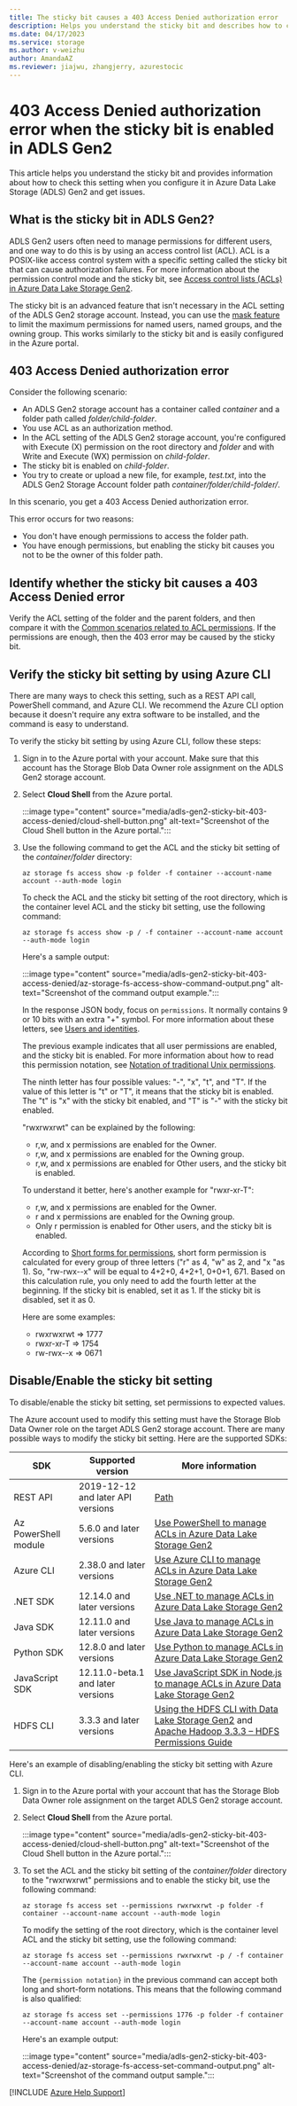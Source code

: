 ```yaml
---
title: The sticky bit causes a 403 Access Denied authorization error
description: Helps you understand the sticky bit and describes how to check this setting when you configure it in Azure Data Lake Storage (ADLS) Gen2 and get the 403 Access Denied authorization error.
ms.date: 04/17/2023
ms.service: storage
ms.author: v-weizhu
author: AmandaAZ
ms.reviewer: jiajwu, zhangjerry, azurestocic
---
```

# 403 Access Denied authorization error when the sticky bit is enabled in ADLS Gen2

This article helps you understand the sticky bit and provides information about how to check this setting when you configure it in Azure Data Lake Storage (ADLS) Gen2 and get issues.

## What is the sticky bit in ADLS Gen2?

ADLS Gen2 users often need to manage permissions for different users, and one way to do this is by using an access control list (ACL). ACL is a POSIX-like access control system with a specific setting called the sticky bit that can cause authorization failures. For more information about the permission control mode and the sticky bit, see [Access control lists (ACLs) in Azure Data Lake Storage Gen2](/azure/storage/blobs/data-lake-storage-access-control).

The sticky bit is an advanced feature that isn't necessary in the ACL setting of the ADLS Gen2 storage account. Instead, you can use the [mask feature](/azure/storage/blobs/data-lake-storage-access-control#the-mask) to limit the maximum permissions for named users, named groups, and the owning group. This works similarly to the sticky bit and is easily configured in the Azure portal.

## 403 Access Denied authorization error

Consider the following scenario:

- An ADLS Gen2 storage account has a container called *container* and a folder path called *folder/child-folder*.
- You use ACL as an authorization method.
- In the ACL setting of the ADLS Gen2 storage account, you're configured with Execute (X) permission on the root directory and *folder* and with Write and Execute (WX) permission on *child-folder*.
- The sticky bit is enabled on *child-folder*.
- You try to create or upload a new file, for example, *test.txt*, into the ADLS Gen2 Storage Account folder path *container/folder/child-folder/*.

In this scenario, you get a 403 Access Denied authorization error.

This error occurs for two reasons:

- You don't have enough permissions to access the folder path.
- You have enough permissions, but enabling the sticky bit causes you not to be the owner of this folder path.

## Identify whether the sticky bit causes a 403 Access Denied error

Verify the ACL setting of the folder and the parent folders, and then compare it with the [Common scenarios related to ACL permissions](/azure/storage/blobs/data-lake-storage-access-control#common-scenarios-related-to-acl-permissions). If the permissions are enough, then the 403 error may be caused by the sticky bit.

## Verify the sticky bit setting by using Azure CLI

There are many ways to check this setting, such as a REST API call, PowerShell command, and Azure CLI. We recommend the Azure CLI option because it doesn't require any extra software to be installed, and the command is easy to understand.

To verify the sticky bit setting by using Azure CLI, follow these steps:

1. Sign in to the Azure portal with your account. Make sure that this account has the Storage Blob Data Owner role assignment on the ADLS Gen2 storage account.
1. Select **Cloud Shell** from the Azure portal.

    :::image type="content" source="media/adls-gen2-sticky-bit-403-access-denied/cloud-shell-button.png" alt-text="Screenshot of the Cloud Shell button in the Azure portal.":::

1. Use the following command to get the ACL and the sticky bit setting of the *container/folder* directory:

    ```azurecli
    az storage fs access show -p folder -f container --account-name account --auth-mode login
    ```

    To check the ACL and the sticky bit setting of the root directory, which is the container level ACL and the sticky bit setting, use the following command:

    ```azurecli
    az storage fs access show -p / -f container --account-name account --auth-mode login
    ```

    Here's a sample output:

    :::image type="content" source="media/adls-gen2-sticky-bit-403-access-denied/az-storage-fs-access-show-command-output.png" alt-text="Screenshot of the command output example.":::

    In the response JSON body, focus on `permissions`. It normally contains 9 or 10 bits with an extra "+" symbol. For more information about these letters, see [Users and identities](/azure/storage/blobs/data-lake-storage-access-control#users-and-identities).

    The previous example indicates that all user permissions are enabled, and the sticky bit is enabled. For more information about how to read this permission notation, see [Notation of traditional Unix permissions]( https://en.wikipedia.org/wiki/File-system_permissions#Notation_of_traditional_Unix_permissions).

    The ninth letter has four possible values: "-", "x", "t", and "T". If the value of this letter is "t" or "T", it means that the sticky bit is enabled. The "t" is "x" with the sticky bit enabled, and "T" is "-" with the sticky bit enabled.

    "rwxrwxrwt" can be explained by the following:

    - r,w, and x permissions are enabled for the Owner.
    - r,w, and x permissions are enabled for the Owning group.
    - r,w, and x permissions are enabled for Other users, and the sticky bit is enabled.

    To understand it better, here's another example for "rwxr-xr-T":

    - r,w, and x permissions are enabled for the Owner.
    - r and x permissions are enabled for the Owning group.
    - Only r permission is enabled for Other users, and the sticky bit is enabled.

    According to [Short forms for permissions](/azure/storage/blobs/data-lake-storage-access-control#short-forms-for-permissions), short form permission is calculated for every group of three letters ("r" as 4, "w" as 2, and "x "as 1). So, "rw-rwx--x" will be equal to 4+2+0, 4+2+1, 0+0+1, 671. Based on this calculation rule, you only need to add the fourth letter at the beginning. If the sticky bit is enabled, set it as 1. If the sticky bit is disabled, set it as 0.

    Here are some examples:

    - rwxrwxrwt => 1777
    - rwxr-xr-T => 1754
    - rw-rwx--x => 0671

## Disable/Enable the sticky bit setting

To disable/enable the sticky bit setting, set permissions to expected values.

The Azure account used to modify this setting must have the Storage Blob Data Owner role on the target ADLS Gen2 storage account.
There are many possible ways to modify the sticky bit setting. Here are the supported SDKs:

|SDK| Supported version | More information|
|---|---|---|
| REST API| 2019-12-12 and later API versions|[Path](/rest/api/storageservices/datalakestoragegen2/path/update)|
| Az PowerShell module| 5.6.0 and later versions|[Use PowerShell to manage ACLs in Azure Data Lake Storage Gen2](/azure/storage/blobs/data-lake-storage-acl-powershell#set-an-acl)|
|Azure CLI| 2.38.0 and later versions|[Use Azure CLI to manage ACLs in Azure Data Lake Storage Gen2](/azure/storage/blobs/data-lake-storage-acl-cli#update-an-acl)|
| .NET SDK| 12.14.0 and later versions|[Use .NET to manage ACLs in Azure Data Lake Storage Gen2](/azure/storage/blobs/data-lake-storage-acl-dotnet)|
| Java SDK| 12.11.0 and later versions|[Use Java to manage ACLs in Azure Data Lake Storage Gen2](/azure/storage/blobs/data-lake-storage-acl-java)|
| Python SDK| 12.8.0 and later versions|[Use Python to manage ACLs in Azure Data Lake Storage Gen2](/azure/storage/blobs/data-lake-storage-acl-python)|
| JavaScript SDK| 12.11.0-beta.1 and later versions|[Use JavaScript SDK in Node.js to manage ACLs in Azure Data Lake Storage Gen2](/azure/storage/blobs/data-lake-storage-acl-javascript)|
| HDFS CLI| 3.3.3 and later versions|[Using the HDFS CLI with Data Lake Storage Gen2](/azure/storage/blobs/data-lake-storage-use-hdfs-data-lake-storage#change-the-permissions-of-files) and [Apache Hadoop 3.3.3 – HDFS Permissions Guide](https://hadoop.apache.org/docs/current/hadoop-project-dist/hadoop-hdfs/HdfsPermissionsGuide.html)|

Here's an example of disabling/enabling the sticky bit setting with Azure CLI.

1. Sign in to the Azure portal with your account that has the Storage Blob Data Owner role assignment on the target ADLS Gen2 storage account.
1. Select **Cloud Shell** from the Azure portal.

    :::image type="content" source="media/adls-gen2-sticky-bit-403-access-denied/cloud-shell-button.png" alt-text="Screenshot of the Cloud Shell button in the Azure portal.":::

1. To set the ACL and the sticky bit setting of the *container/folder* directory to the "rwxrwxrwt" permissions and to enable the sticky bit, use the following command:

    ```azurecli
    az storage fs access set --permissions rwxrwxrwt -p folder -f container --account-name account --auth-mode login
    ```

    To modify the setting of the root directory, which is the container level ACL and the sticky bit setting, use the following command:

    ```azurecli
    az storage fs access set --permissions rwxrwxrwt -p / -f container --account-name account --auth-mode login
    ```

    The `{permission notation}` in the previous command can accept both long and short-form notations. This means that the following command is also qualified:

    ```azurecli
    az storage fs access set --permissions 1776 -p folder -f container --account-name account --auth-mode login
    ```

    Here's an example output:

    :::image type="content" source="media/adls-gen2-sticky-bit-403-access-denied/az-storage-fs-access-set-command-output.png" alt-text="Screenshot of the command output sample.":::

[!INCLUDE [Azure Help Support](../../includes/azure-help-support.md)]
